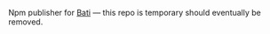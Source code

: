Npm publisher for [Bati](https://github.com/vikejs/bati) — this repo is temporary should eventually be removed.
